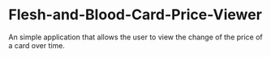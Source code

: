 # Flesh-and-Blood-Card-Price-Viewer
An simple application that allows the user to view the change of the price of a card over time.
